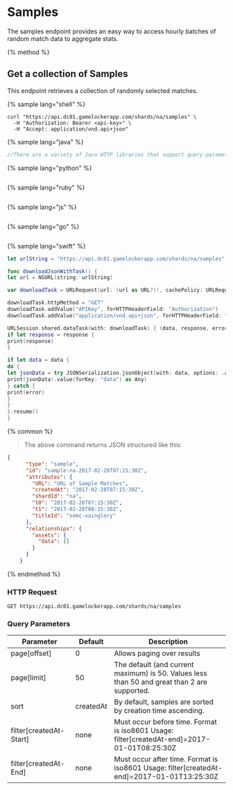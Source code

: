 # Samples

The samples endpoint provides an easy way to access hourly batches of random match data to aggregate stats.

{% method %}
## Get a collection of Samples

This endpoint retrieves a collection of randomly selected matches.

{% sample lang="shell" %}
```shell
curl "https://api.dc01.gamelockerapp.com/shards/na/samples" \
  -H "Authorization: Bearer <api-key>" \
  -H "Accept: application/vnd.api+json"
```

{% sample lang="java" %}
```java
//There are a variety of Java HTTP libraries that support query-parameters.
```

{% sample lang="python" %}
```python

```

{% sample lang="ruby" %}
```ruby

```

{% sample lang="js" %}
```javascript

```

{% sample lang="go" %}
```go

```
{% sample lang="swift" %}
```swift
let urlString = "https://api.dc01.gamelockerapp.com/shards/na/samples"

func downloadJsonWithTask() {
let url = NSURL(string: urlString)

var downloadTask = URLRequest(url: (url as URL?)!, cachePolicy: URLRequest.CachePolicy.reloadIgnoringCacheData, timeoutInterval: 20)

downloadTask.httpMethod = "GET"
downloadTask.addValue("APIKey", forHTTPHeaderField: "Authorization")
downloadTask.addValue("application/vnd.api+json", forHTTPHeaderField: "Accept")

URLSession.shared.dataTask(with: downloadTask) { (data, response, error) in
if let response = response {
print(response)
}

if let data = data {
do {
let jsonData = try JSONSerialization.jsonObject(with: data, options: .allowFragments) as? NSDictionary
print(jsonData!.value(forKey: "data") as Any)
} catch {
print(error)
}
}
}.resume()
}


```

{% common %}
> The above command returns JSON structured like this:

```json
{
      "type": "sample",
      "id": "sample-na-2017-02-28T07:15:30Z",
      "attributes": {
        "URL": "URL of Sample Matches",
        "createdAt": "2017-02-28T07:15:30Z",
        "shardId": "na",
        "t0": "2017-02-28T07:15:30Z",
        "t1": "2017-02-28T08:15:30Z",
        "titleId": "semc-vainglory"
      },
      "relationships": {
        "assets": {
          "data": []
        }
      }
    }
```
{% endmethod %}

### HTTP Request

`GET https://api.dc01.gamelockerapp.com/shards/na/samples`

### Query Parameters

Parameter | Default | Description |
--------- | ------- | -----------   
page[offset] | 0 | Allows paging over results
page[limit] | 50 | The default (and current maximum) is 50.  Values less than 50 and great than 2 are supported.
sort | createdAt | By default, samples are sorted by creation time ascending.
filter[createdAt-Start] | none | Must occur before time. Format is iso8601 Usage: filter[createdAt-end]=2017-01-01T08:25:30Z
filter[createdAt-End] | none | Must occur after time. Format is iso8601 Usage: filter[createdAt-end]=2017-01-01T13:25:30Z
